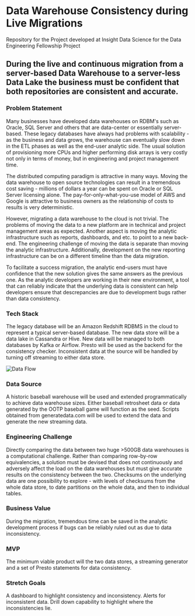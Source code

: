 # Data Warehouse Consistency during Live Migrations
Repository for the Project developed at Insight Data Science for the Data Engineering Fellowship Project

## During the live and continuous migration from a server-based Data Warehouse to a server-less Data Lake the business must be confident that both repositories are consistent and accurate.

### Problem Statement

Many businesses have developed data warehouses on RDBM's such as Oracle, SQL Server and others that are data-center or essentially server-based. These legacy databases have always had problems with scalability - as the business and data grows, the warehouse can eventually slow down in the ETL phases as well as the end-user analytic side. The usual solution of provisioning more CPUs and higher performing disk arrays is very costly not only in terms of money, but in engineering and project management time.

The distributed computing paradigm is attractive in many ways. Moving the data warehouse to open source technologies can result in a tremendous cost saving - millions of dollars a year can be spent on Oracle or SQL Server licensing alone. The pay-for-only-what-you-use model of AWS and Google is attractive to business owners as the relationship of costs to results is very deterministic.

However, migrating a data warehouse to the cloud is not trivial. The problems of moving the data to a new platform are in technical and project management areas as expected. Another aspect is moving the analytic infrastructure such as reports, dashboards, and etc. to point to a new back-end. The engineering challenge of moving the data is separate than moving the analytic infrastructure. Additionally, development on the new reporting infrastructure can be on a different timeline than the data migration.

To facilitate a success migration, the analytic end-users must have confidence that the new solution gives the same answers as the previous one. As the analytic developers are working in their new environment, a tool that can reliably indicate that the underlying data is consistent can help developers ensure that descrepancies are due to development bugs rather than data consistency. 

### Tech Stack

The legacy database will be an Amazon Redshift RDBMS in the cloud to represent a typical server-based database. The new data store will be a data lake in Cassandra or Hive. New data will be managed to both databases by Kafka or Airflow. Presto will be used as the backend for the consistency checker. Inconsistent data at the source will be handled by turning off streaming to either data store.

![Data Flow](../master/images/Insight_Project.svg)

### Data Source

A historic baseball warehouse will be used and extended programmatically to achieve data warehouse sizes. Either baseball retrosheet data or data generated by the OOTP baseball game will function as the seed. Scripts obtained from generatedata.com will be used to extend the data and generate the new streaming data.

### Engineering Challenge

Directly comparing the data between two huge >500GB data warehouses is a computational challenge. Rather than comparing row-by-row equivalencies, a solution must be devised that does not continuously and adversely affect the load on the data warehouses but must give accurate results on the consistency between the two. Checksums on the underlying data are one possibility to explore - with levels of checksums from the whole data store, to date partitions on the whole data, and then to individual tables.

### Business Value

During the migration, tremendous time can be saved in the analytic development process if bugs can be reliably ruled out as due to data inconsistency. 

### MVP

The minimum viable product will the two data stores, a streaming generator and a set of Presto statements for data consistency.

### Stretch Goals

A dashboard to highlight consistency and inconsistency. Alerts for inconsistent data. Drill down capability to highlight where the inconsistencies lie.
